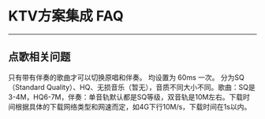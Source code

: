 # KTV方案集成 FAQ

- - -

## 点歌相关问题

<Accordion title="为什么切换原唱/伴唱没有成功？" defaultOpen="false">
只有带有伴奏的歌曲才可以切换原唱和伴奏。
</Accordion>

<Accordion title="歌词同步频率和评分频率设置多少合适？" defaultOpen="false">
均设置为 60ms 一次。
</Accordion>

<Accordion title="歌曲/伴奏文件的大小及下载时间，大概会是多少？" defaultOpen="false">
分为SQ（Standard Quality）、HQ、无损音乐（暂无），音质不同大小不同。歌曲：SQ是3-4M，HQ6-7M，伴奏：单音轨默认都是SQ等级，双音轨是10M左右。下载时间根据具体的下载网络类型和网速而定，如4G下行10M/s，下载时间在1s以内。
</Accordion>
